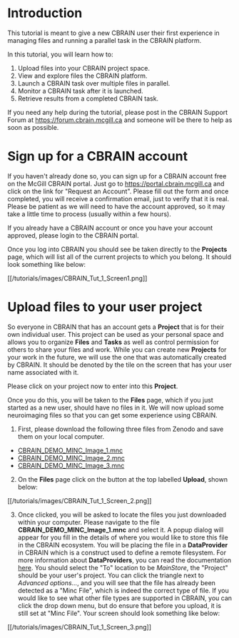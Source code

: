 # Introduction
This tutorial is meant to give a new CBRAIN user their first experience in managing files and running a parallel task in the CBRAIN platform.

In this tutorial, you will learn how to:

1. Upload files into your CBRAIN project space.
1. View and explore files the CBRAIN platform.
1. Launch a CBRAIN task over multiple files in parallel.
1. Monitor a CBRAIN task after it is launched.
1. Retrieve results from a completed CBRAIN task.

If you need any help during the tutorial, please post in the CBRAIN Support Forum at https://forum.cbrain.mcgill.ca and someone will be there to help as soon as possible.

# Sign up for a CBRAIN account

If you haven't already done so, you can sign up for a CBRAIN account free on the McGill CBRAIN portal.  Just go to https://portal.cbrain.mcgill.ca and click on the link for "Request an Account".  Please fill out the form and once completed, you will receive a confirmation email, just to verify that it is real. Please be patient as we will need to have the account approved, so it may take a little time to process (usually within a few hours).

If you already have a CBRAIN account or once you have your account approved, please login to the CBRAIN portal.

Once you log into CBRAIN you should see be taken directly to the **Projects** page, which will list all of the current projects to which you belong.  It should look something like below:

[[/tutorials/images/CBRAIN_Tut_1_Screen1.png]]

# Upload files to your user project

So everyone in CBRAIN that has an account gets a **Project** that is for their own individual user.  This project can be used as your personal space and allows you to organize **Files** and **Tasks** as well as control permission for others to share your files and work.  While you can create new **Projects** for your work in the future, we will use the one that was automatically created by CBRAIN.  It should be denoted by the tile on the screen that has your user name associated with it.

Please click on your project now to enter into this **Project**.

Once you do this, you will be taken to the **Files** page, which if you just started as a new user, should have no files in it.  We will now upload some neuroimaging files so that you can get some experience using CBRAIN.

1. First, please download the following three files from Zenodo and save them on your local computer.
  * [CBRAIN_DEMO_MINC_Image_1.mnc](https://zenodo.org/record/3348309/files/CBRAIN_DEMO_MINC_Image_1.mnc?download=1)
  * [CBRAIN_DEMO_MINC_Image_2.mnc](https://zenodo.org/record/3348309/files/CBRAIN_DEMO_MINC_Image_2.mnc?download=1)
  * [CBRAIN_DEMO_MINC_Image_3.mnc](https://zenodo.org/record/3348309/files/CBRAIN_DEMO_MINC_Image_3.mnc?download=1)
2. On the **Files** page click on the button at the top labelled **Upload**, shown below:

[[/tutorials/images/CBRAIN_Tut_1_Screen_2.png]]

3. Once clicked, you will be asked to locate the files you just downloaded within your computer.  Please navigate to the file **CBRAIN_DEMO_MINC_Image_1.mnc** and select it.  A popup dialog will appear for you fill in the details of where you would like to store this file in the CBRAIN ecosystem. You will be placing the file in a **DataProvider** in CBRAIN which is a construct used to define a remote filesystem.  For more information about **DataProviders**, you can read the documentation [here](/wiki/interface-guides/admin-guides/Data-Providers.md). You should select the "To" location to be *MainStore*, the "Project" should be your user's project.  You can click the triangle next to *Advanced options...*, and you will see that the file has already been detected as a "Minc File", which is indeed the correct type of file. If you would like to see what other file types are supported in CBRAIN, you can click the drop down menu, but do ensure that before you upload, it is still set at "Minc File". Your screen should look something like below:

[[/tutorials/images/CBRAIN_Tut_1_Screen_3.png]]


